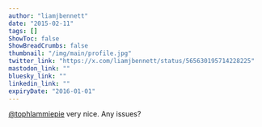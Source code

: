 ```yaml
---
author: "liamjbennett"
date: "2015-02-11"
tags: []
ShowToc: false
ShowBreadCrumbs: false
thumbnail: "/img/main/profile.jpg"
twitter_link: "https://x.com/liamjbennett/status/565630195714228225"
mastodon_link: ""
bluesky_link: ""
linkedin_link: ""
expiryDate: "2016-01-01"
---
```


[@tophlammiepie](https://x.com/tophlammiepie) very nice. Any issues?

